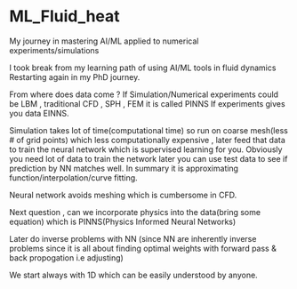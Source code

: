# ML_Fluid_heat
My journey in mastering AI/ML applied to numerical experiments/simulations

I took break from my learning path of using AI/ML tools in fluid dynamics
Restarting again in my PhD journey.

From where does data come ?
If Simulation/Numerical experiments could be LBM , traditional CFD , SPH , FEM  it is called PINNS
If experiments gives you data EINNS.

Simulation takes lot of time(computational time) so run on coarse mesh(less # of grid points) which less computationally expensive , later feed that data to train the neural network which is supervised learning for you.
Obviously you need lot of data to train the network later you can use test data to see if prediction by NN matches well.
In summary it is approximating function/interpolation/curve fitting.

Neural network avoids meshing which is cumbersome in CFD.

Next question , can we incorporate physics into the data(bring some equation) which is PINNS(Physics Informed Neural Networks)

Later do inverse problems with NN (since NN are inherently inverse problems since it is all about finding optimal weights with forward pass & back propogation i.e adjusting)

We start always with 1D which can be easily understood by anyone.
